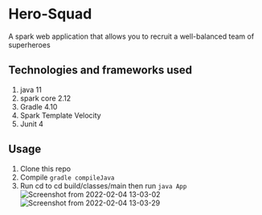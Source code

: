 # Hero-Squad
A spark web application that allows you to recruit a well-balanced team of superheroes
## Technologies and frameworks used
1. java 11
2. spark core 2.12
3. Gradle 4.10
4. Spark Template Velocity
5. Junit 4
## Usage
1. Clone this repo
2. Compile  `gradle compileJava`
3. Run cd to cd build/classes/main then run `java App`
![Screenshot from 2022-02-04 13-03-02](https://user-images.githubusercontent.com/93251536/152510226-2bd0edcf-2eae-4f2d-b6d8-fca3f091b839.png)
![Screenshot from 2022-02-04 13-03-29](https://user-images.githubusercontent.com/93251536/152510245-4f5188dd-e197-42b3-86d0-01b753cf8796.png)
